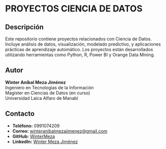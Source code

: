 # PROYECTOS CIENCIA DE DATOS

## Descripción
Este repositorio contiene proyectos relacionados con Ciencia de Datos. Incluye análisis de datos, visualización, modelado predictivo, y aplicaciones prácticas de aprendizaje automático. Los proyectos están desarrollados utilizando herramientas como Python, R, Power BI y Orange Data Mining.

## Autor
**Winter Aníbal Meza Jiménez**  
Ingeniero en Tecnologías de la Información  
Magíster en Ciencias de Datos (en curso)  
Universidad Laica Alfaro de Manabí

## Contacto
- **Teléfono:** 0991074209
- **Correo:** winteranibalmezajimenez@gmail.com
- **GitHub:** [WinterMeza](https://github.com/WinterMeza)
- **LinkedIn:** [Winter Meza Jiménez](https://www.linkedin.com/in/winter-meza-jiménez-aa62a2156)

